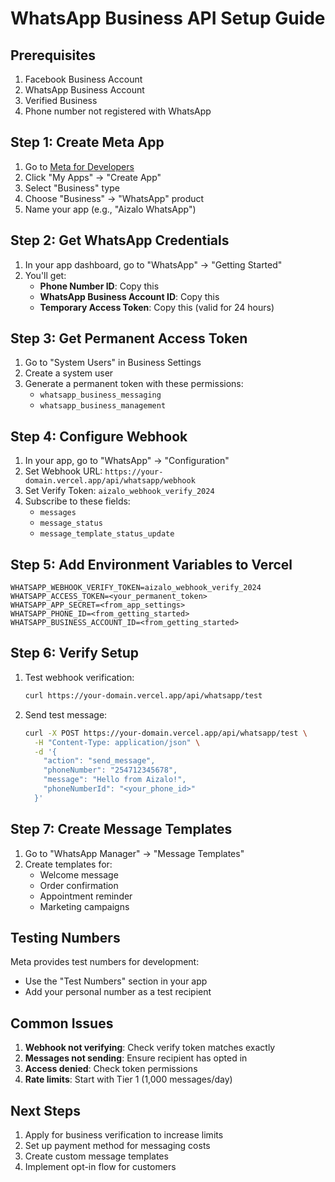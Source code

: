 # WhatsApp Business API Setup Guide

## Prerequisites
1. Facebook Business Account
2. WhatsApp Business Account
3. Verified Business
4. Phone number not registered with WhatsApp

## Step 1: Create Meta App
1. Go to [Meta for Developers](https://developers.facebook.com)
2. Click "My Apps" → "Create App"
3. Select "Business" type
4. Choose "Business" → "WhatsApp" product
5. Name your app (e.g., "Aizalo WhatsApp")

## Step 2: Get WhatsApp Credentials
1. In your app dashboard, go to "WhatsApp" → "Getting Started"
2. You'll get:
   - **Phone Number ID**: Copy this
   - **WhatsApp Business Account ID**: Copy this
   - **Temporary Access Token**: Copy this (valid for 24 hours)

## Step 3: Get Permanent Access Token
1. Go to "System Users" in Business Settings
2. Create a system user
3. Generate a permanent token with these permissions:
   - `whatsapp_business_messaging`
   - `whatsapp_business_management`

## Step 4: Configure Webhook
1. In your app, go to "WhatsApp" → "Configuration"
2. Set Webhook URL: `https://your-domain.vercel.app/api/whatsapp/webhook`
3. Set Verify Token: `aizalo_webhook_verify_2024`
4. Subscribe to these fields:
   - `messages`
   - `message_status`
   - `message_template_status_update`

## Step 5: Add Environment Variables to Vercel
```env
WHATSAPP_WEBHOOK_VERIFY_TOKEN=aizalo_webhook_verify_2024
WHATSAPP_ACCESS_TOKEN=<your_permanent_token>
WHATSAPP_APP_SECRET=<from_app_settings>
WHATSAPP_PHONE_ID=<from_getting_started>
WHATSAPP_BUSINESS_ACCOUNT_ID=<from_getting_started>
```

## Step 6: Verify Setup
1. Test webhook verification:
   ```bash
   curl https://your-domain.vercel.app/api/whatsapp/test
   ```

2. Send test message:
   ```bash
   curl -X POST https://your-domain.vercel.app/api/whatsapp/test \
     -H "Content-Type: application/json" \
     -d '{
       "action": "send_message",
       "phoneNumber": "254712345678",
       "message": "Hello from Aizalo!",
       "phoneNumberId": "<your_phone_id>"
     }'
   ```

## Step 7: Create Message Templates
1. Go to "WhatsApp Manager" → "Message Templates"
2. Create templates for:
   - Welcome message
   - Order confirmation
   - Appointment reminder
   - Marketing campaigns

## Testing Numbers
Meta provides test numbers for development:
- Use the "Test Numbers" section in your app
- Add your personal number as a test recipient

## Common Issues
1. **Webhook not verifying**: Check verify token matches exactly
2. **Messages not sending**: Ensure recipient has opted in
3. **Access denied**: Check token permissions
4. **Rate limits**: Start with Tier 1 (1,000 messages/day)

## Next Steps
1. Apply for business verification to increase limits
2. Set up payment method for messaging costs
3. Create custom message templates
4. Implement opt-in flow for customers
